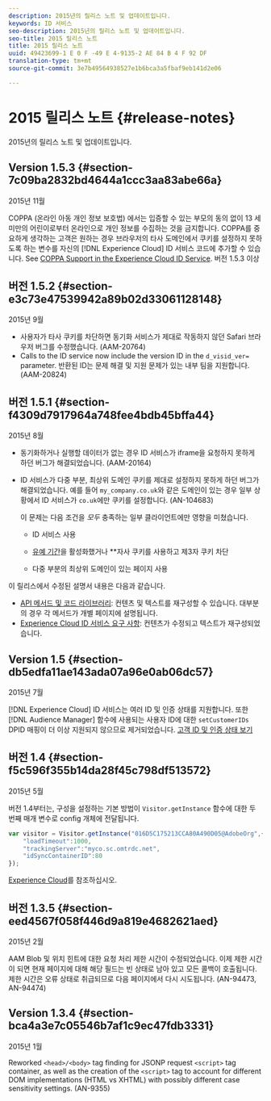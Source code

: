 ```yaml
---
description: 2015년의 릴리스 노트 및 업데이트입니다.
keywords: ID 서비스
seo-description: 2015년의 릴리스 노트 및 업데이트입니다.
seo-title: 2015 릴리스 노트
title: 2015 릴리스 노트
uuid: 49423699-1 E 0 F -49 E 4-9135-2 AE 84 B 4 F 92 DF
translation-type: tm+mt
source-git-commit: 3e7b49564938527e1b6bca3a5fbaf9eb141d2e06

---
```



# 2015 릴리스 노트 {#release-notes}

2015년의 릴리스 노트 및 업데이트입니다.

## Version 1.5.3 {#section-7c09ba2832bd4644a1ccc3aa83abe66a}

2015년 11월

COPPA (온라인 아동 개인 정보 보호법) 에서는 입증할 수 있는 부모의 동의 없이 13 세 미만의 어린이로부터 온라인으로 개인 정보를 수집하는 것을 금지합니다. COPPA를 중요하게 생각하는 고객은 원하는 경우 브라우저의 타사 도메인에서 쿠키를 설정하지 못하도록 하는 변수를 자신의 [!DNL Experience Cloud] ID 서비스 코드에 추가할 수 있습니다. See [COPPA Support in the Experience Cloud ID Service](../reference/coppa.md#concept-d7ddf81bebd74f129661fcec1ca19413). 버전 1.5.3 이상

## 버전 1.5.2 {#section-e3c73e47539942a89b02d33061128148}

2015년 9월

* 사용자가 타사 쿠키를 차단하면 동기화 서비스가 제대로 작동하지 않던 Safari 브라우저 버그를 수정했습니다. (AAM-20764)
* Calls to the ID service now include the version ID in the `d_visid_ver=` parameter. 반환된 ID는 문제 해결 및 지원 문제가 있는 내부 팀을 지원합니다. (AAM-20824)

## 버전 1.5.1 {#section-f4309d7917964a748fee4bdb45bffa44}

2015년 8월

* 동기화하거나 실행할 데이터가 없는 경우 ID 서비스가 iframe을 요청하지 못하게 하던 버그가 해결되었습니다. (AAM-20164)
* ID 서비스가 다중 부분, 최상위 도메인 쿠키를 제대로 설정하지 못하게 하던 버그가 해결되었습니다. 예를 들어 `my_company.co.uk`와 같은 도메인이 있는 경우 일부 상황에서 ID 서비스가 `co.uk`에만 쿠키를 설정합니다. (AN-104683)

   이 문제는 다음 조건을 *모두* 충족하는 일부 클라이언트에만 영향을 미쳤습니다.

   * ID 서비스 사용
   * [유예 기간](../reference/analytics-reference/grace-period.md)을 활성화했거나 **자사 쿠키를 사용하고 제3자 쿠키 차단

   * 다중 부분의 최상위 도메인이 있는 페이지 사용

이 릴리스에서 수정된 설명서 내용은 다음과 같습니다.

* [API 메서드 및 코드 라이브러리](../library/library.md#concept-ff27497375644a898d47984aefb21c97): 컨텐츠 및 텍스트를 재구성할 수 있습니다. 대부분의 경우 각 메서드가 개별 페이지에 설명됩니다.
* [Experience Cloud ID 서비스 요구 사항](../reference/requirements.md): 컨텐츠가 수정되고 텍스트가 재구성되었습니다.

## Version 1.5 {#section-db5edfa11ae143ada07a96e0ab06dc57}

2015년 7월

[!DNL Experience Cloud] ID 서비스는 여러 ID 및 인증 상태를 지원합니다. 또한 [!DNL Audience Manager] 함수에 사용되는 사용자 ID에 대한 `setCustomerIDs` DPID 매핑이 더 이상 지원되지 않으므로 제거되었습니다. [고객 ID 및 인증 상태 보기](../reference/authenticated-state.md)

## 버전 1.4 {#section-f5c596f355b14da28f45c798df513572}

2015년 5월

버전 1.4부터는, 구성을 설정하는 기본 방법이 `Visitor.getInstance` 함수에 대한 두 번째 매개 변수로 config 개체에 전달됩니다.

```js
var visitor = Visitor.getInstance("016D5C175213CCA80A490D05@AdobeOrg",{ 
    "loadTimeout":1000, 
    "trackingServer":"myco.sc.omtrdc.net", 
    "idSyncContainerID":80 
});
```

[Experience Cloud](../implementation-guides/setup-analytics.md#concept-9ebbea85cb844a15b557be572cd142fd)를 참조하십시오.

## 버전 1.3.5 {#section-eed4567f058f446d9a819e4682621aed}

2015년 2월

AAM Blob 및 위치 힌트에 대한 요청 처리 제한 시간이 수정되었습니다. 이제 제한 시간이 되면 현재 페이지에 대해 해당 필드는 빈 상태로 남아 있고 모든 콜백이 호출됩니다. 제한 시간은 오류 상태로 취급되므로 다음 페이지에서 다시 시도됩니다. (AN-94473, AN-94474)

## Version 1.3.4 {#section-bca4a3e7c05546b7af1c9ec47fdb3331}

2015년 1월

Reworked `<head>/<body>` tag finding for JSONP request `<script>` tag container, as well as the creation of the `<script>` tag to account for different DOM implementations (HTML vs XHTML) with possibly different case sensitivity settings. (AN-9355)

